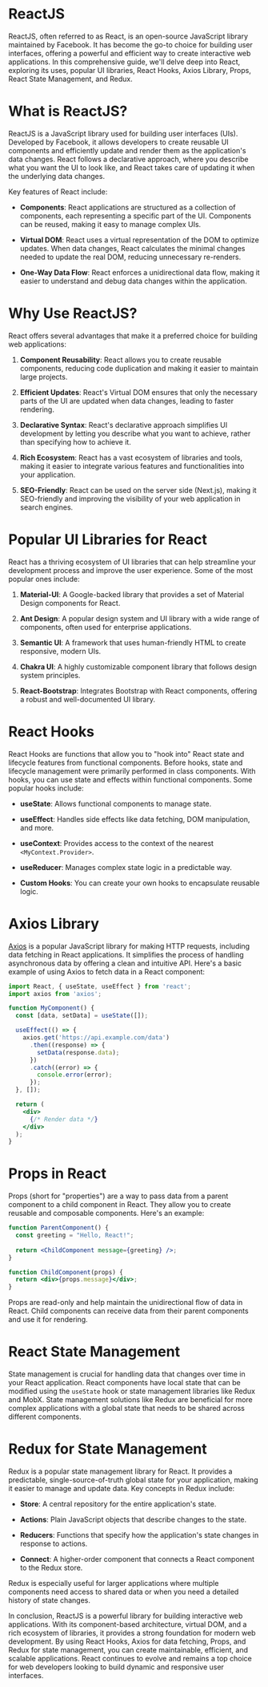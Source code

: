 # ReactJS

ReactJS, often referred to as React, is an open-source JavaScript library maintained by Facebook. It has become the go-to choice for building user interfaces, offering a powerful and efficient way to create interactive web applications. In this comprehensive guide, we'll delve deep into React, exploring its uses, popular UI libraries, React Hooks, Axios Library, Props, React State Management, and Redux.

# What is ReactJS?

ReactJS is a JavaScript library used for building user interfaces (UIs). Developed by Facebook, it allows developers to create reusable UI components and efficiently update and render them as the application's data changes. React follows a declarative approach, where you describe what you want the UI to look like, and React takes care of updating it when the underlying data changes.

Key features of React include:

- **Components**: React applications are structured as a collection of components, each representing a specific part of the UI. Components can be reused, making it easy to manage complex UIs.

- **Virtual DOM**: React uses a virtual representation of the DOM to optimize updates. When data changes, React calculates the minimal changes needed to update the real DOM, reducing unnecessary re-renders.

- **One-Way Data Flow**: React enforces a unidirectional data flow, making it easier to understand and debug data changes within the application.


# Why Use ReactJS?

React offers several advantages that make it a preferred choice for building web applications:

1. **Component Reusability**: React allows you to create reusable components, reducing code duplication and making it easier to maintain large projects.

2. **Efficient Updates**: React's Virtual DOM ensures that only the necessary parts of the UI are updated when data changes, leading to faster rendering.

3. **Declarative Syntax**: React's declarative approach simplifies UI development by letting you describe what you want to achieve, rather than specifying how to achieve it.

4. **Rich Ecosystem**: React has a vast ecosystem of libraries and tools, making it easier to integrate various features and functionalities into your application.

5. **SEO-Friendly**: React can be used on the server side (Next.js), making it SEO-friendly and improving the visibility of your web application in search engines.


# Popular UI Libraries for React

React has a thriving ecosystem of UI libraries that can help streamline your development process and improve the user experience. Some of the most popular ones include:

1. **Material-UI**: A Google-backed library that provides a set of Material Design components for React.

2. **Ant Design**: A popular design system and UI library with a wide range of components, often used for enterprise applications.

3. **Semantic UI**: A framework that uses human-friendly HTML to create responsive, modern UIs.

4. **Chakra UI**: A highly customizable component library that follows design system principles.

5. **React-Bootstrap**: Integrates Bootstrap with React components, offering a robust and well-documented UI library.


# React Hooks

React Hooks are functions that allow you to "hook into" React state and lifecycle features from functional components. Before hooks, state and lifecycle management were primarily performed in class components. With hooks, you can use state and effects within functional components. Some popular hooks include:

- **useState**: Allows functional components to manage state.

- **useEffect**: Handles side effects like data fetching, DOM manipulation, and more.

- **useContext**: Provides access to the context of the nearest `<MyContext.Provider>`.

- **useReducer**: Manages complex state logic in a predictable way.

- **Custom Hooks**: You can create your own hooks to encapsulate reusable logic.


# Axios Library 

[Axios](https://axios-http.com/) is a popular JavaScript library for making HTTP requests, including data fetching in React applications. It simplifies the process of handling asynchronous data by offering a clean and intuitive API. Here's a basic example of using Axios to fetch data in a React component:

```jsx
import React, { useState, useEffect } from 'react';
import axios from 'axios';

function MyComponent() {
  const [data, setData] = useState([]);

  useEffect(() => {
    axios.get('https://api.example.com/data')
      .then((response) => {
        setData(response.data);
      })
      .catch((error) => {
        console.error(error);
      });
  }, []);

  return (
    <div>
      {/* Render data */}
    </div>
  );
}
```


# Props in React

Props (short for "properties") are a way to pass data from a parent component to a child component in React. They allow you to create reusable and composable components. Here's an example:

```jsx
function ParentComponent() {
  const greeting = "Hello, React!";
  
  return <ChildComponent message={greeting} />;
}

function ChildComponent(props) {
  return <div>{props.message}</div>;
}
```

Props are read-only and help maintain the unidirectional flow of data in React. Child components can receive data from their parent components and use it for rendering.


# React State Management

State management is crucial for handling data that changes over time in your React application. React components have local state that can be modified using the `useState` hook or state management libraries like Redux and MobX. State management solutions like Redux are beneficial for more complex applications with a global state that needs to be shared across different components.

# Redux for State Management

Redux is a popular state management library for React. It provides a predictable, single-source-of-truth global state for your application, making it easier to manage and update data. Key concepts in Redux include:

- **Store**: A central repository for the entire application's state.

- **Actions**: Plain JavaScript objects that describe changes to the state.

- **Reducers**: Functions that specify how the application's state changes in response to actions.

- **Connect**: A higher-order component that connects a React component to the Redux store.

Redux is especially useful for larger applications where multiple components need access to shared data or when you need a detailed history of state changes.

In conclusion, ReactJS is a powerful library for building interactive web applications. With its component-based architecture, virtual DOM, and a rich ecosystem of libraries, it provides a strong foundation for modern web development. By using React Hooks, Axios for data fetching, Props, and Redux for state management, you can create maintainable, efficient, and scalable applications. React continues to evolve and remains a top choice for web developers looking to build dynamic and responsive user interfaces.